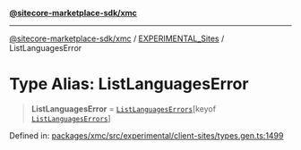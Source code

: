 [**@sitecore-marketplace-sdk/xmc**](../../../../README.md)

***

[@sitecore-marketplace-sdk/xmc](../../../../README.md) / [EXPERIMENTAL\_Sites](../README.md) / ListLanguagesError

# Type Alias: ListLanguagesError

> **ListLanguagesError** = [`ListLanguagesErrors`](ListLanguagesErrors.md)\[keyof [`ListLanguagesErrors`](ListLanguagesErrors.md)\]

Defined in: [packages/xmc/src/experimental/client-sites/types.gen.ts:1499](https://github.com/Sitecore/marketplace-sdk/blob/main/packages/xmc/src/experimental/client-sites/types.gen.ts#L1499)
